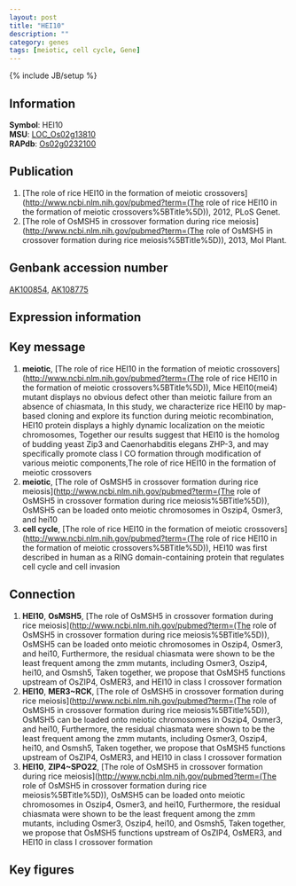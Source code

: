 ```yaml
---
layout: post
title: "HEI10"
description: ""
category: genes
tags: [meiotic, cell cycle, Gene]
---
```

{% include JB/setup %}

## Information
__Symbol__: HEI10  
__MSU__: [LOC_Os02g13810](http://rice.plantbiology.msu.edu/cgi-bin/ORF_infopage.cgi?orf=LOC_Os02g13810)  
__RAPdb__: [Os02g0232100](http://rapdb.dna.affrc.go.jp/viewer/gbrowse_details/irgsp1?name=Os02g0232100)  

## Publication
1. [The role of rice HEI10 in the formation of meiotic crossovers](http://www.ncbi.nlm.nih.gov/pubmed?term=(The role of rice HEI10 in the formation of meiotic crossovers%5BTitle%5D)), 2012, PLoS Genet.
2. [The role of OsMSH5 in crossover formation during rice meiosis](http://www.ncbi.nlm.nih.gov/pubmed?term=(The role of OsMSH5 in crossover formation during rice meiosis%5BTitle%5D)), 2013, Mol Plant.

## Genbank accession number
[AK100854](http://www.ncbi.nlm.nih.gov/nuccore/AK100854), [AK108775](http://www.ncbi.nlm.nih.gov/nuccore/AK108775)

## Expression information

## Key message
1. __meiotic__, [The role of rice HEI10 in the formation of meiotic crossovers](http://www.ncbi.nlm.nih.gov/pubmed?term=(The role of rice HEI10 in the formation of meiotic crossovers%5BTitle%5D)),  Mice HEI10(mei4) mutant displays no obvious defect other than meiotic failure from an absence of chiasmata, In this study, we characterize rice HEI10 by map-based cloning and explore its function during meiotic recombination, HEI10 protein displays a highly dynamic localization on the meiotic chromosomes, Together our results suggest that HEI10 is the homolog of budding yeast Zip3 and Caenorhabditis elegans ZHP-3, and may specifically promote class I CO formation through modification of various meiotic components,The role of rice HEI10 in the formation of meiotic crossovers
2. __meiotic__, [The role of OsMSH5 in crossover formation during rice meiosis](http://www.ncbi.nlm.nih.gov/pubmed?term=(The role of OsMSH5 in crossover formation during rice meiosis%5BTitle%5D)),  OsMSH5 can be loaded onto meiotic chromosomes in Oszip4, Osmer3, and hei10
3. __cell cycle__, [The role of rice HEI10 in the formation of meiotic crossovers](http://www.ncbi.nlm.nih.gov/pubmed?term=(The role of rice HEI10 in the formation of meiotic crossovers%5BTitle%5D)), HEI10 was first described in human as a RING domain-containing protein that regulates cell cycle and cell invasion

## Connection
1. __HEI10__, __OsMSH5__, [The role of OsMSH5 in crossover formation during rice meiosis](http://www.ncbi.nlm.nih.gov/pubmed?term=(The role of OsMSH5 in crossover formation during rice meiosis%5BTitle%5D)),  OsMSH5 can be loaded onto meiotic chromosomes in Oszip4, Osmer3, and hei10, Furthermore, the residual chiasmata were shown to be the least frequent among the zmm mutants, including Osmer3, Oszip4, hei10, and Osmsh5, Taken together, we propose that OsMSH5 functions upstream of OsZIP4, OsMER3, and HEI10 in class I crossover formation
2. __HEI10__, __MER3~RCK__, [The role of OsMSH5 in crossover formation during rice meiosis](http://www.ncbi.nlm.nih.gov/pubmed?term=(The role of OsMSH5 in crossover formation during rice meiosis%5BTitle%5D)),  OsMSH5 can be loaded onto meiotic chromosomes in Oszip4, Osmer3, and hei10, Furthermore, the residual chiasmata were shown to be the least frequent among the zmm mutants, including Osmer3, Oszip4, hei10, and Osmsh5, Taken together, we propose that OsMSH5 functions upstream of OsZIP4, OsMER3, and HEI10 in class I crossover formation
3. __HEI10__, __ZIP4~SPO22__, [The role of OsMSH5 in crossover formation during rice meiosis](http://www.ncbi.nlm.nih.gov/pubmed?term=(The role of OsMSH5 in crossover formation during rice meiosis%5BTitle%5D)),  OsMSH5 can be loaded onto meiotic chromosomes in Oszip4, Osmer3, and hei10, Furthermore, the residual chiasmata were shown to be the least frequent among the zmm mutants, including Osmer3, Oszip4, hei10, and Osmsh5, Taken together, we propose that OsMSH5 functions upstream of OsZIP4, OsMER3, and HEI10 in class I crossover formation

## Key figures


